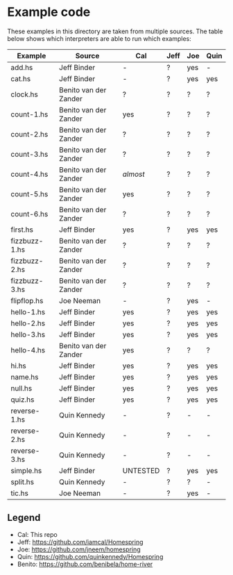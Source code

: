 # Example code

These examples in this directory are taken from multiple sources.
The table below shows which interpreters are able to run which examples:

| Example       | Source                | Cal | Jeff | Joe | Quin |
| ------------- | --------------------- | --- | ---- | --- | ---- |
| add.hs        | Jeff Binder           | -   | ?    | yes | -    |
| cat.hs        | Jeff Binder           | -   | ?    | yes | yes  |
| clock.hs      | Benito van der Zander | ?   | ?    | ?   | ?    |
| count-1.hs    | Benito van der Zander | yes | ?    | ?   | ?    |
| count-2.hs    | Benito van der Zander | ?   | ?    | ?   | ?    |
| count-3.hs    | Benito van der Zander | ?   | ?    | ?   | ?    |
| count-4.hs    | Benito van der Zander | _almost_   | ?    | ?   | ?    |
| count-5.hs    | Benito van der Zander | yes | ?    | ?   | ?    |
| count-6.hs    | Benito van der Zander | ?   | ?    | ?   | ?    |
| first.hs      | Jeff Binder           | yes | ?    | yes | yes  |
| fizzbuzz-1.hs | Benito van der Zander | ?   | ?    | ?   | ?    |
| fizzbuzz-2.hs | Benito van der Zander | ?   | ?    | ?   | ?    |
| fizzbuzz-3.hs | Benito van der Zander | ?   | ?    | ?   | ?    |
| flipflop.hs   | Joe Neeman            | -   | ?    | yes | -    |
| hello-1.hs    | Jeff Binder           | yes | ?    | yes | yes  |
| hello-2.hs    | Jeff Binder           | yes | ?    | yes | yes  |
| hello-3.hs    | Jeff Binder           | yes | ?    | yes | yes  |
| hello-4.hs    | Benito van der Zander | yes   | ?    | ?   | ?    |
| hi.hs         | Jeff Binder           | yes | ?    | yes | yes  |
| name.hs       | Jeff Binder           | yes | ?    | yes | yes  |
| null.hs       | Jeff Binder           | yes | ?    | yes | yes  |
| quiz.hs       | Jeff Binder           | yes | ?    | yes | yes  |
| reverse-1.hs  | Quin Kennedy          | -   | ?    | -   | -    |
| reverse-2.hs  | Quin Kennedy          | -   | ?    | -   | -    |
| reverse-3.hs  | Quin Kennedy          | -   | ?    | -   | -    |
| simple.hs     | Jeff Binder           | UNTESTED | ?    | yes | yes  |
| split.hs      | Quin Kennedy          | -   | ?    | ?   | -    |
| tic.hs        | Joe Neeman            | -   | ?    | yes | -    |


## Legend

* Cal: This repo
* Jeff: https://github.com/iamcal/Homespring
* Joe: https://github.com/jneem/homespring
* Quin: https://github.com/quinkennedy/Homespring
* Benito: https://github.com/benibela/home-river
